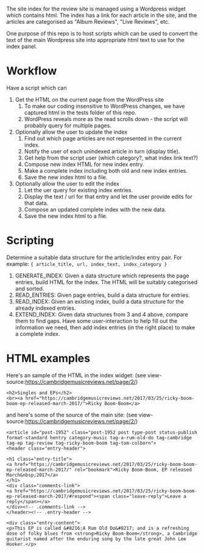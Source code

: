 The site index for the review site is managed using a Wordpress widget which contains html.
The index has a link for each article in the site, and the articles are categorised as "Album Reviews", "Live Reviews", etc.

One purpose of this repo is to host scripts which can be used to convert the text of the main Wordpress site into appropriate html text to use for the index panel.

# Workflow
Have a script which can
1. Get the HTML on the current page from the WordPress site
    1. To make our coding insensitive to WordPress changes, we have captured html in the tests folder of this repo.
    2. WordPress reveals more as the read scrolls down - the script will probably query for multiple pages.
2. Optionally allow the user to update the index
    1. Find out which page articles are not represented in the current index.
    2. Notify the user of each unindexed article in turn (display title).
    3. Get help from the script user (which category?, what index link text?)
    4. Compose new index HTML for new index entry.
    5. Make a complete index including both old and new index entries.
    6. Save the new index html to a file.
3. Optionally allow the user to edit the index
    1. Let the uer query for existing index entries.
    2. Display the text / url for that entry and let the user provide edits for that data.
    3. Compose an updated complete index with the new data.
    4. Save the new index html to a file.

# Scripting
Determine a suitable data structure for the article/index entry pair.  For example:
`{ article_title, url, index_text, index_category }`
1. GENERATE_INDEX: Given a data structure which represents the page entries, build HTML for the index.  The HTML will be suitably categorised and sorted.
2. READ_ENTRIES: Given page entries, build a data structure for entries.
3. READ_INDEX: Given an existing index, build a data structure for the already indexed entries.
4. EXTEND_INDEX: Given data structures from 3 and 4 above, compare them to find gaps. Have some user-interaction to help fill out the information we need, then add index entries (in the right place) to make a complete index.


# HTML examples
Here's an sample of the HTML in the index widget:
(see view-source:https://cambridgemusicreviews.net/page/2/)
```
<h2>Singles and EPs</h2>
<br><a href="https://cambridgemusicreviews.net/2017/03/25/ricky-boom-boom-ep-released-march-2017/">Ricky Boom-Boom</a>
```

and here's some of the source of the main site:
(see view-source:https://cambridgemusicreviews.net/page/2/)
````
<article id="post-1952" class="post-1952 post type-post status-publish format-standard hentry category-music tag-a-rum-old-do tag-cambridge tag-ep tag-review tag-ricky-boom-boom tag-tom-colborn">
<header class="entry-header">
			
<h1 class="entry-title">
<a href="https://cambridgemusicreviews.net/2017/03/25/ricky-boom-boom-ep-released-march-2017/" rel="bookmark">Ricky Boom-Boom, EP released March&nbsp;2017</a>
</h1>
<div class="comments-link">
<a href="https://cambridgemusicreviews.net/2017/03/25/ricky-boom-boom-ep-released-march-2017/#respond"><span class="leave-reply">Leave a reply</span></a>			
</div><!-- .comments-link -->
</header><!-- .entry-header -->

<div class="entry-content">
<p>This EP is called &#8216;A Rum Old Do&#8217; and is a refreshing dose of folky blues from <strong>Ricky Boom-Boom</strong>, a Cambridge guitarist named after the enduring song by the late great John Lee Hooker.</p>
````

